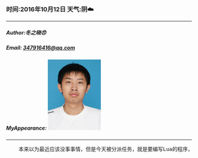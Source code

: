 ### 时间:2016年10月12日 天气:阴:cloud:
-----
#####   Author:冬之晓:angry:
#####   Email: 347916416@qq.com
#####   MyAppearance: ![MyAppearance](../MyPicture.JPG "我的头像")
----------

<pre>
    本来以为最近应该没事事情，但是今天被分派任务，就是要编写Lua的程序，因为Lua语言我完全不懂，如果要做这一部分的程序就需要从头学起了，哎，真麻烦，但是还是要学啊……
</pre>